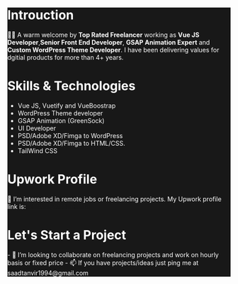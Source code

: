 <div style="background:#181818;color:#fff">
<h1>Introuction</h1>
🙋‍♂️ A warm welcome by <b>Top Rated Freelancer</b> working as <b>Vue JS Developer</b>,<b>Senior Front End Developer</b>, <b>GSAP Animation Expert</b> and <b>Custom WordPress Theme Developer</b>. I have been delivering values for dgitial products for more than 4+ years.
<h1>Skills & Technologies</h1>
<ul>
  <li>Vue JS, Vuetify and VueBoostrap</li>
<li>WordPress Theme developer</li>
<li>GSAP Animation (GreenSock)</li>
<li>UI Developer</li>
<li>PSD/Adobe XD/Fimga to WordPress</li>
<li>PSD/Adobe XD/Fimga to HTML/CSS.</li>
<li>TailWind CSS</li>
</ul>
<h1>Upwork Profile</h1>
👀 I’m interested in remote jobs or freelancing projects. My Upwork profile link is: <a href="https://www.upwork.com/freelancers/~016a1e0137badd1448" target="_blank">Show Upwork Profile</a>
<h1> Let's Start a Project</h1>
- 💞️ I’m looking to collaborate on freelancing projects and work on hourly basis or fixed price 
- 📫 If you have projects/ideas just ping me at saadtanvir1994@gmail.com
</div>
<!---
saadtanvir1994/saadtanvir1994 is a ✨ special ✨ repository because its `README.md` (this file) appears on your GitHub profile.
You can click the Preview link to take a look at your changes.
--->
